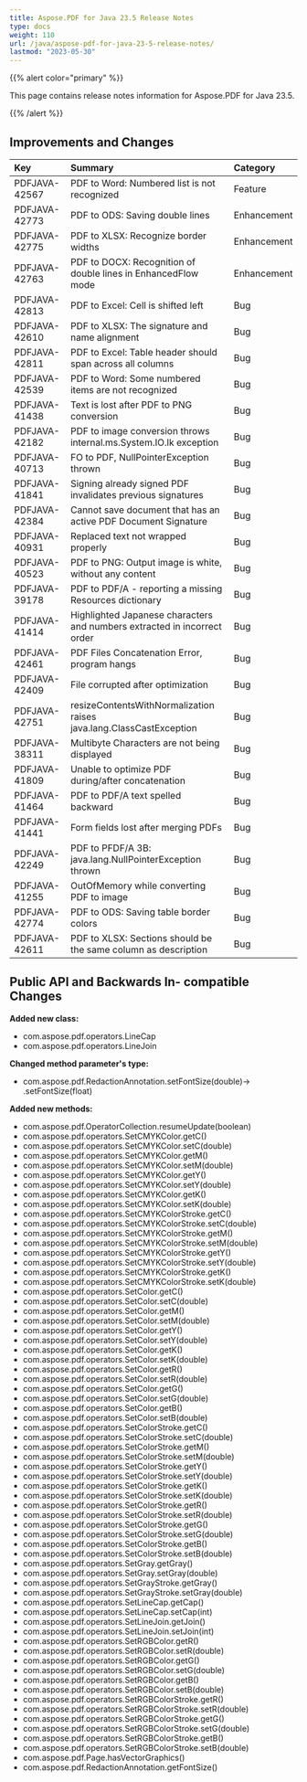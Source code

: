 ```yaml
---
title: Aspose.PDF for Java 23.5 Release Notes
type: docs
weight: 110
url: /java/aspose-pdf-for-java-23-5-release-notes/
lastmod: "2023-05-30"
---
```


{{% alert color="primary" %}}

This page contains release notes information for Aspose.PDF for Java 23.5.

{{% /alert %}}
## **Improvements and Changes**

|**Key**|**Summary**|**Category**|
| :- | :- | :- |
|PDFJAVA-42567|PDF to Word: Numbered list is not recognized|Feature|
|PDFJAVA-42773|PDF to ODS: Saving double lines|Enhancement|
|PDFJAVA-42775|PDF to XLSX: Recognize border widths|Enhancement|
|PDFJAVA-42763|PDF to DOCX: Recognition of double lines in EnhancedFlow mode|Enhancement|
|PDFJAVA-42813|PDF to Excel: Cell is shifted left|Bug|
|PDFJAVA-42610|PDF to XLSX: The signature and name alignment|Bug|
|PDFJAVA-42811|PDF to Excel: Table header should span across all columns|Bug|
|PDFJAVA-42539|PDF to Word: Some numbered items are not recognized|Bug|
|PDFJAVA-41438|Text is lost after PDF to PNG conversion|Bug|
|PDFJAVA-42182|PDF to image conversion throws internal.ms.System.IO.lk exception|Bug|
|PDFJAVA-40713|FO to PDF, NullPointerException thrown|Bug|
|PDFJAVA-41841|Signing already signed PDF invalidates previous signatures|Bug|
|PDFJAVA-42384|Cannot save document that has an active PDF Document Signature|Bug|
|PDFJAVA-40931|Replaced text not wrapped properly|Bug|
|PDFJAVA-40523|PDF to PNG: Output image is white, without any content|Bug|
|PDFJAVA-39178|PDF to PDF/A - reporting a missing Resources dictionary|Bug|
|PDFJAVA-41414|Highlighted Japanese characters and numbers extracted in incorrect order|Bug|
|PDFJAVA-42461|PDF Files Concatenation Error, program hangs|Bug|
|PDFJAVA-42409|File corrupted after optimization|Bug|
|PDFJAVA-42751|resizeContentsWithNormalization raises java.lang.ClassCastException|Bug|
|PDFJAVA-38311|Multibyte Characters are not being displayed|Bug|
|PDFJAVA-41809|Unable to optimize PDF during/after concatenation|Bug|
|PDFJAVA-41464|PDF to PDF/A text spelled backward|Bug|
|PDFJAVA-41441|Form fields lost after merging PDFs|Bug|
|PDFJAVA-42249|PDF to PFDF/A 3B: java.lang.NullPointerException thrown|Bug|
|PDFJAVA-41255|OutOfMemory while converting PDF to image|Bug|
|PDFJAVA-42774|PDF to ODS: Saving table border colors|Bug|
|PDFJAVA-42611|PDF to XLSX: Sections should be the same column as description|Bug|
	


## **Public API and Backwards In- compatible Changes**



**Added new class:**

- com.aspose.pdf.operators.LineCap
- com.aspose.pdf.operators.LineJoin

**Changed method parameter's type:**

- com.aspose.pdf.RedactionAnnotation.setFontSize(double)-> .setFontSize(float)


**Added new methods:**

- com.aspose.pdf.OperatorCollection.resumeUpdate(boolean)
- com.aspose.pdf.operators.SetCMYKColor.getC()
- com.aspose.pdf.operators.SetCMYKColor.setC(double)
- com.aspose.pdf.operators.SetCMYKColor.getM()
- com.aspose.pdf.operators.SetCMYKColor.setM(double)
- com.aspose.pdf.operators.SetCMYKColor.getY()
- com.aspose.pdf.operators.SetCMYKColor.setY(double)
- com.aspose.pdf.operators.SetCMYKColor.getK()
- com.aspose.pdf.operators.SetCMYKColor.setK(double)
- com.aspose.pdf.operators.SetCMYKColorStroke.getC()
- com.aspose.pdf.operators.SetCMYKColorStroke.setC(double)
- com.aspose.pdf.operators.SetCMYKColorStroke.getM()
- com.aspose.pdf.operators.SetCMYKColorStroke.setM(double)
- com.aspose.pdf.operators.SetCMYKColorStroke.getY()
- com.aspose.pdf.operators.SetCMYKColorStroke.setY(double)
- com.aspose.pdf.operators.SetCMYKColorStroke.getK()
- com.aspose.pdf.operators.SetCMYKColorStroke.setK(double)
- com.aspose.pdf.operators.SetColor.getC()
- com.aspose.pdf.operators.SetColor.setC(double)
- com.aspose.pdf.operators.SetColor.getM()
- com.aspose.pdf.operators.SetColor.setM(double)
- com.aspose.pdf.operators.SetColor.getY()
- com.aspose.pdf.operators.SetColor.setY(double)
- com.aspose.pdf.operators.SetColor.getK()
- com.aspose.pdf.operators.SetColor.setK(double)
- com.aspose.pdf.operators.SetColor.getR()
- com.aspose.pdf.operators.SetColor.setR(double)
- com.aspose.pdf.operators.SetColor.getG()
- com.aspose.pdf.operators.SetColor.setG(double)
- com.aspose.pdf.operators.SetColor.getB()
- com.aspose.pdf.operators.SetColor.setB(double)
- com.aspose.pdf.operators.SetColorStroke.getC()
- com.aspose.pdf.operators.SetColorStroke.setC(double)
- com.aspose.pdf.operators.SetColorStroke.getM()
- com.aspose.pdf.operators.SetColorStroke.setM(double)
- com.aspose.pdf.operators.SetColorStroke.getY()
- com.aspose.pdf.operators.SetColorStroke.setY(double)
- com.aspose.pdf.operators.SetColorStroke.getK()
- com.aspose.pdf.operators.SetColorStroke.setK(double)
- com.aspose.pdf.operators.SetColorStroke.getR()
- com.aspose.pdf.operators.SetColorStroke.setR(double)
- com.aspose.pdf.operators.SetColorStroke.getG()
- com.aspose.pdf.operators.SetColorStroke.setG(double)
- com.aspose.pdf.operators.SetColorStroke.getB()
- com.aspose.pdf.operators.SetColorStroke.setB(double)
- com.aspose.pdf.operators.SetGray.getGray()
- com.aspose.pdf.operators.SetGray.setGray(double)
- com.aspose.pdf.operators.SetGrayStroke.getGray()
- com.aspose.pdf.operators.SetGrayStroke.setGray(double)
- com.aspose.pdf.operators.SetLineCap.getCap()
- com.aspose.pdf.operators.SetLineCap.setCap(int)
- com.aspose.pdf.operators.SetLineJoin.getJoin()
- com.aspose.pdf.operators.SetLineJoin.setJoin(int)
- com.aspose.pdf.operators.SetRGBColor.getR()
- com.aspose.pdf.operators.SetRGBColor.setR(double)
- com.aspose.pdf.operators.SetRGBColor.getG()
- com.aspose.pdf.operators.SetRGBColor.setG(double)
- com.aspose.pdf.operators.SetRGBColor.getB()
- com.aspose.pdf.operators.SetRGBColor.setB(double)
- com.aspose.pdf.operators.SetRGBColorStroke.getR()
- com.aspose.pdf.operators.SetRGBColorStroke.setR(double)
- com.aspose.pdf.operators.SetRGBColorStroke.getG()
- com.aspose.pdf.operators.SetRGBColorStroke.setG(double)
- com.aspose.pdf.operators.SetRGBColorStroke.getB()
- com.aspose.pdf.operators.SetRGBColorStroke.setB(double)
- com.aspose.pdf.Page.hasVectorGraphics()
- com.aspose.pdf.RedactionAnnotation.getFontSize()







